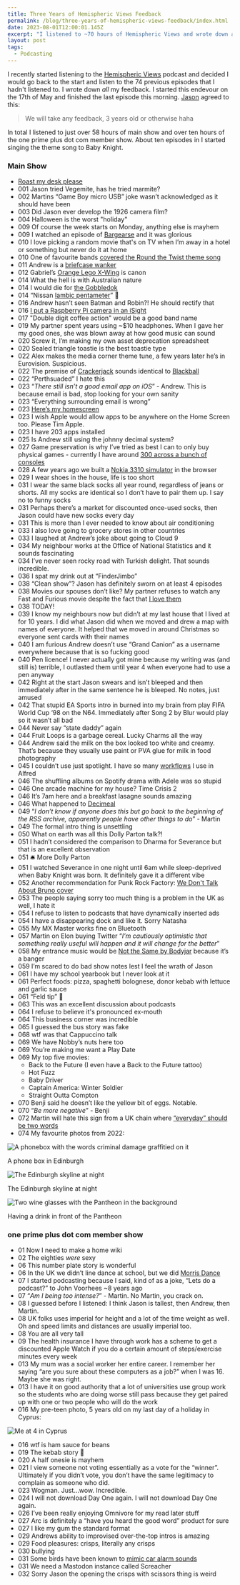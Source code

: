 ```yaml
---
title: Three Years of Hemispheric Views Feedback
permalink: /blog/three-years-of-hemispheric-views-feedback/index.html
date: 2023-08-01T12:00:01.145Z
excerpt: "I listened to ~70 hours of Hemispheric Views and wrote down all my feedback"
layout: post
tags:
  - Podcasting
---
```


I recently started listening to the [Hemispheric Views](https://hemisphericviews.com/) podcast and decided I would go back to the start and listen to the 74 previous episodes that I hadn't listened to. I wrote down _all_ my feedback. I started this endevour on the 17th of May and finished the last episode this morning. [Jason](https://grepjason.sh/) agreed to this:

> We will take any feedback, 3 years old or otherwise haha

In total I listened to just over 58 hours of main show and over ten hours of the one prime plus dot com member show. About ten episodes in I started singing the theme song to Baby Knight. 

### Main Show

- [Roast my desk please](https://rknightuk.s3.amazonaws.com/site/desk-2023.jpg)
- 001 Jason tried Vegemite, has he tried marmite? 
- 002 Martins “Game Boy micro USB” joke wasn’t acknowledged as it should have been 
- 003 Did Jason ever develop the 1926 camera film? 
- 004 Halloween is the worst "holiday"
- 009 Of course the week starts on Monday, anything else is mayhem
- 009 I watched an episode of [Bargearse](https://youtu.be/Fahf77qzEnE) and it was glorious
- 010 I love picking a random movie that's on TV when I’m away in a hotel or something but never do it at home
- 010 One of favourite bands [covered the Round the Twist theme song](https://www.youtube.com/watch?v=C7bnFPaGnkc)
- 011 Andrew is a [briefcase wanker](https://www.youtube.com/watch?v=Qsj2-dWf1ko)
- 012 Gabriel’s [Orange Lego X-Wing](https://www.lego.com/en-gb/product/poe-s-x-wing-fighter-75102) is canon
- 014 What the hell is with Australian nature
- 014 I would die for [the Gobbledok](https://www.youtube.com/watch?v=3vIaCXCkkrs)
- 014 “Nissan [Iambic pentameter](https://en.wikipedia.org/wiki/Iambic_pentameter)” 👏
- 016 Andrew hasn’t seen Batman and Robin?! He should rectify that
- 016 [I put a Raspberry Pi camera in an iSight](https://rknight.me/building-a-pisight/)
- 017 "Double digit coffee action" would be a good band name 
- 019 My partner spent years using ~$10 headphones. When I gave her my good ones, she was blown away at how good music can sound
- 020 Screw it, I’m making my own asset deprecation spreadsheet 
- 020 Sealed triangle toastie is the best toastie type
- 022 Alex makes the media corner theme tune, a few years later he’s in Eurovision. Suspicious. 
- 022 The premise of [Crackerjack](https://en.wikipedia.org/wiki/Crackerjack_(2002_film)) sounds identical to [Blackball](https://www.imdb.com/title/tt0337879/)
- 022 “Perthsuaded” I hate this
- 023 “_There still isn’t a good email app on iOS_” - Andrew. This is because email is bad, stop looking for your own sanity
- 023 “Everything surrounding email is wrong”
- 023 [Here’s my homescreen](https://rknight.me/micro/110361312690891868/)
- 023 I wish Apple would allow apps to be anywhere on the Home Screen too. Please Tim Apple. 
- 023 I have 203 apps installed 
- 025 Is Andrew still using the johnny decimal system?
- 027 Game preservation is why I’ve tried as best I can to only buy physical games - currently I have around [300 across a bunch of consoles](https://rknight.me/collections/games)
- 028 A few years ago we built a [Nokia 3310 simulator](http://knockoffia.devsdodesign.com) in the browser
- 029 I wear shoes in the house, life is too short 
- 031 I wear the same black socks all year round, regardless of jeans or shorts. All my socks are identical so I don’t have to pair them up. I say no to funny socks
- 031 Perhaps there’s a market for discounted once-used socks, then Jason could have new socks every day 
- 031 This is more than I ever needed to know about air conditioning
- 033 I also love going to grocery stores in other countries 
- 033 I laughed at Andrew’s joke about going to Cloud 9
- 034 My neighbour works at the Office of National Statistics and it sounds fascinating 
- 034 I’ve never seen rocky road with Turkish delight. That sounds incredible. 
- 036 I spat my drink out at “FinderJimbo”
- 038 “Clean show”? Jason has definitely sworn on at least 4 episodes 
- 038 Movies our spouses don’t like? My partner refuses to watch any Fast and Furious movie despite the fact that [I love them](https://wegot.family)
- 038 TODAY! 
- 039 I know my neighbours now but didn’t at my last house that I lived at for 10 years. I did what Jason did when we moved and drew a map with names of everyone. It helped that we moved in around Christmas so everyone sent cards with their names
- 040 I am furious Andrew doesn’t use “Grand Canion” as a username everywhere because that is so fucking good
- 040 Pen licence! I never actually got mine because my writing was (and still is) terrible, I outlasted them until year 4 when everyone had to use a pen anyway
- 042 Right at the start Jason swears and isn’t bleeped and then immediately after in the same sentence he is bleeped. No notes, just amused
- 042 That stupid EA Sports intro in burned into my brain from play FIFA World Cup ‘98 on the N64. Immediately after Song 2 by Blur would play so it wasn’t all bad
- 044 Never say “state daddy” again
- 044 Fruit Loops is a garbage cereal. Lucky Charms all the way
- 044 Andrew said the milk on the box looked too white and creamy. That’s because they usually use paint or PVA glue for milk in food photography 
- 045 I couldn’t use just spotlight. I have so many [workflows](https://rknight.me/alfred-workflows/) I use in Alfred
- 046 The shuffling albums on Spotify drama with Adele was so stupid
- 046 One arcade machine for my house? Time Crisis 2
- 046 It’s 7am here and a breakfast lasagne sounds amazing 
- 046 What happened to [Decimeal](https://decimeal.com/)
- 049 “_I don’t know if anyone does this but go back to the beginning of the RSS archive, apparently people have other things to do_” - Martin
- 049 The formal intro thing is unsettling 
- 050 What on earth was all this Dolly Parton talk?!
- 051 I hadn’t considered the comparison to Dharma for Severance but that is an excellent observation 
- 051 🛎️ More Dolly Parton
- 051 I watched Severance in one night until 6am while sleep-deprived when Baby Knight was born. It definitely gave it a different vibe 
- 052 Another recommendation for Punk Rock Factory: [We Don't Talk About Bruno cover](https://www.youtube.com/watch?v=CUbul4f8AX8)
- 053 The people saying sorry too much thing is a problem in the UK as well, I hate it 
- 054 I refuse to listen to podcasts that have dynamically inserted ads
- 054 I have a disappearing dock and like it. Sorry Natasha
- 055 My MX Master works fine on Bluetooth
- 057 Martin on Elon buying Twitter “_I’m cautiously optimistic that something really useful will happen and it will change for the better_”
- 058 My entrance music would be [Not the Same by Bodyjar](https://song.link/s/0q6Qyd2QaHMHp7APKyQsyi) because it’s a banger
- 059 I’m scared to do bad show notes lest I feel the wrath of Jason
- 061 I have my school yearbook but I never look at it 
- 061 Perfect foods: pizza, spaghetti bolognese, donor kebab with lettuce and garlic sauce 
- 061 “Feld tip” 👀
- 063 This was an excellent discussion about podcasts
- 064 I refuse to believe it's pronounced ex-mouth
- 064 This business corner was incredible 
- 065 I guessed the bus story was fake
- 068 wtf was that Cappuccino talk 
- 069 We have Nobby’s nuts here too 
- 069 You’re making me want a Play Date
- 069 My top five movies:
	- Back to the Future (I even have a Back to the Future tattoo)
	- Hot Fuzz
	- Baby Driver
	- Captain America: Winter Soldier
	- Straight Outta Compton
- 070 Benji said he doesn’t like the yellow bit of eggs. Notable. 
- 070 “_Be more negative_” - Benji
- 072 Martin will hate this sign from a UK chain where [“everyday” should be two words](https://www.alamy.com/stock-photo-a-poundland-store-sign-71740740.html?imageid=1F597E32-BEC1-46FC-9C74-1CCCBC895D64&p=179593&pn=1&searchId=8798bbaa288a340a187eb179f2e6aaea&searchtype=0)
- 074 My favourite photos from 2022:

![A phonebox with the words criminal damage graffitied on it](https://rknightuk.s3.amazonaws.com/site/2022-criminal-damage.jpg)

A phone box in Edinburgh

![The Edinburgh skyline at night](https://rknightuk.s3.amazonaws.com/site/2022-edinburgh.jpg)

The Edinburgh skyline at night

![Two wine glasses with the Pantheon in the background](https://rknightuk.s3.amazonaws.com/site/2022-pantheon.jpg)

Having a drink in front of the Pantheon

### one prime plus dot com member show

- 01 Now I need to make a home wiki
- 02 The eighties _were_ sexy
- 06 This number plate story is wonderful 
- 06 In the UK we didn’t line dance at school, but we did [Morris Dance](https://en.m.wikipedia.org/wiki/Morris_dance)
- 07 I started podcasting because I said, kind of as a joke, “Lets do a podcast?” to John Voorhees ~8 years ago
- 07 “_Am I being too intense?_” - Martin. No Martin, you crack on. 
- 08 I guessed before I listened: I think Jason is tallest, then Andrew, then Martin. 
- 08 UK folks uses imperial for height and a lot of the time weight as well. Oh and speed limits and distances are usually imperial too. 
- 08 You are all very tall
- 09 The health insurance I have through work has a scheme to get a discounted Apple Watch if you do a certain amount of steps/exercise minutes every week
- 013 My mum was a social worker her entire career. I remember her saying “are you sure about these computers as a job?” when I was 16. Maybe she was right. 
- 013 I have it on good authority that a lot of universities use group work so the students who are doing worse still pass because they get paired up with one or two people who will do the work
- 016 My pre-teen photo, 5 years old on my last day of a holiday in Cyprus:

![Me at 4 in Cyprus](https://rknightuk.s3.amazonaws.com/site/me-young.jpg)

- 016 wtf is ham sauce for beans 
- 019 The kebab story 👏 
- 020 A half onesie is mayhem 
- 021 I view someone not voting essentially as a vote for the “winner”. Ultimately if you didn’t vote, you don’t have the same legitimacy to complain as someone who did.
- 023 Wogman. Just…wow. Incredible.
- 024 I will not download Day One again. I will not download Day One again. 
- 026 I’ve been really enjoying Omnivore for my read later stuff
- 027 Arc is definitely a “have you heard the good word” product for sure 
- 027 I like my gum the standard format
- 029 Andrews ability to improvised over-the-top intros is amazing 
- 029 Food pleasures: crisps, literally any crisps
- 030 bullying 
- 031 Some birds have been known to [mimic car alarm sounds](https://www.independent.co.uk/news/science/from-modems-to-alarms-the-world-of-bird-mimics-6105998.html#)
- 031 We need a Mastodon instance called Screacher
- 032 Sorry Jason the opening the crisps with scissors thing is weird